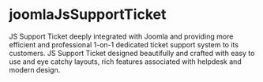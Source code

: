 # joomlaJsSupportTicket
JS Support Ticket deeply integrated with Joomla and providing more efficient and professional 1-on-1 dedicated ticket support system to its customers. JS Support Ticket designed beautifully and crafted with easy to use and eye catchy layouts, rich features associated with helpdesk and modern design.
